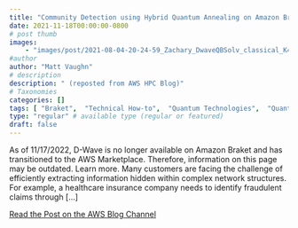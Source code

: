 ```yaml
---
title: "Community Detection using Hybrid Quantum Annealing on Amazon Braket – Part 1"
date: 2021-11-18T00:00:00-0800
# post thumb
images:
    - "images/post/2021-08-04-20-24-59_Zachary_DwaveQBSolv_classical_K4_comm_modu_0.4198.png"
#author
author: "Matt Vaughn"
# description
description: " (reposted from AWS HPC Blog)"
# Taxonomies
categories: []
tags: [ "Braket",  "Technical How-to",  "Quantum Technologies",  "Quantum Solutions Lab",  "hpcblog", ]
type: "regular" # available type (regular or featured)
draft: false
---
```


As of 11/17/2022, D-Wave is no longer available on Amazon Braket and has transitioned to the AWS Marketplace. Therefore, information on this page may be outdated. Learn more. Many customers are facing the challenge of efficiently extracting information hidden within complex network structures. For example, a healthcare insurance company needs to identify fraudulent claims through […]

<a href="https://aws.amazon.com/blogs/quantum-computing/community-detection-in-complex-networks-using-hybrid-quantum-annealing-on-amazon-braket-part-i/" class="btn btn-primary btn-lg active" role="button" aria-pressed="true" style="margin-top: 8px;">Read the Post on the AWS Blog Channel</a>